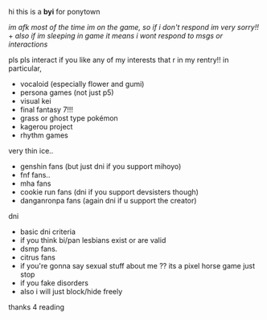 hi this is a **byi** for ponytown

*im afk most of the time im on the game, so if i don't respond im very sorry!!* +
*also if im sleeping in game it means i wont respond to msgs or interactions*

pls pls interact if you like any of my interests that r in my rentry!! in particular,
- vocaloid (especially flower and gumi)
- persona games (not just p5)
- visual kei
- final fantasy 7!!!
- grass or ghost type pokémon
- kagerou project
- rhythm games

very thin ice.. 
- genshin fans (but just dni if you support mihoyo) 
- fnf fans.. 
- mha fans 
- cookie run fans (dni if you support devsisters though)
- danganronpa fans (again dni if u support the creator)

dni
- basic dni criteria
- if you think bi/pan lesbians exist or are valid
- dsmp fans.
- citrus fans
- if you're gonna say sexual stuff about me ?? its a pixel horse game just stop
- if you fake disorders
- also i will just block/hide freely

thanks 4 reading 



